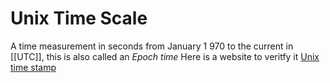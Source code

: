 # Unix Time Scale
A time measurement in seconds from January 1 970 to the current in [[UTC]], this is also called an *Epoch time*
Here is a website to veritfy it [Unix time stamp](https://www.unixtimestamp.com/)

